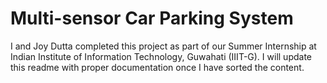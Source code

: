 # Multi-sensor Car Parking System

I and Joy Dutta completed this project as part of our Summer Internship at Indian Institute of Information Technology, Guwahati (IIIT-G). I will update this readme with proper documentation once I have sorted the content.
